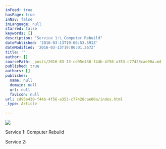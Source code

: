 ```yaml
---
inFeed: true
hasPage: true
inNav: false
inLanguage: null
starred: false
keywords: []
description: "Service 1:\_Computer Rebuild"
datePublished: '2016-03-13T19:06:53.591Z'
dateModified: '2016-03-13T19:06:01.267Z'
title: ''
author: []
sourcePath: _posts/2016-03-13-cd95e430-f44b-4f56-a353-c77428cae00a.md
published: true
authors: []
publisher:
  name: null
  domain: null
  url: null
  favicon: null
url: cd95e430-f44b-4f56-a353-c77428cae00a/index.html
_type: Article

---
```

![](https://the-grid-user-content.s3-us-west-2.amazonaws.com/28b9b0c4-aaf6-4dd2-b607-576af2db707b.jpg)

Service 1: Computer Rebuild

Service 2: